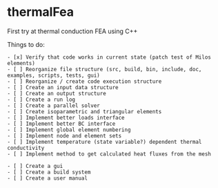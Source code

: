 # thermalFea
First try at thermal conduction FEA using C++


Things to do:

    - [x] Verify that code works in current state (patch test of Milos elements)
    - [ ] Reorganize file structure (src, build, bin, include, doc, examples, scripts, tests, gui)
    - [ ] Reorganize / create code execution structure
    - [ ] Create an input data structure
    - [ ] Create an output structure
    - [ ] Create a run log
    - [ ] Create a parallel solver
    - [ ] Create isoparametric and triangular elements
    - [ ] Implement better loads interface
    - [ ] Implement better BC interface
    - [ ] Implement global element numbering
    - [ ] Implement node and element sets
    - [ ] Implement temperature (state variable?) dependent thermal conductivity
    - [ ] Implement method to get calculated heat fluxes from the mesh
    
    - [ ] Create a gui
    - [ ] Create a build system
    - [ ] Create a user manual

